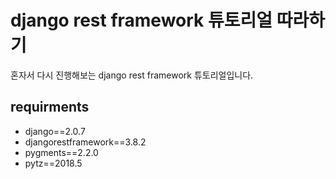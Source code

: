# django rest framework 튜토리얼 따라하기
혼자서 다시 진행해보는 django rest framework 튜토리얼입니다.

## requirments
- django==2.0.7
- djangorestframework==3.8.2
- pygments==2.2.0
- pytz==2018.5

